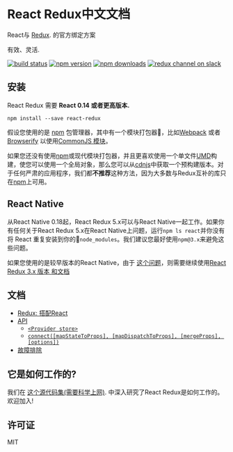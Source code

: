 React Redux中文文档
=========================

React与 [Redux](https://github.com/reactjs/redux). 的官方绑定方案

有效、灵活.

[![build status](https://img.shields.io/travis/reactjs/react-redux/master.svg?style=flat-square)](https://travis-ci.org/reactjs/react-redux) [![npm version](https://img.shields.io/npm/v/react-redux.svg?style=flat-square)](https://www.npmjs.com/package/react-redux)
[![npm downloads](https://img.shields.io/npm/dm/react-redux.svg?style=flat-square)](https://www.npmjs.com/package/react-redux)
[![redux channel on slack](https://img.shields.io/badge/slack-redux@reactiflux-61DAFB.svg?style=flat-square)](http://www.reactiflux.com)


## 安装


React Redux 需要 **React 0.14 或者更高版本.**

```
npm install --save react-redux
```

假设您使用的是 [npm](http://npmjs.com/) 包管理器，其中有一个模块打包器，比如[Webpack](https://webpack.js.org/) 或者 [Browserify](http://browserify.org/) 以使用[CommonJS 模块](http://webpack.github.io/docs/commonjs.html)。


如果您还没有使用[npm](http://npmjs.com/)或现代模块打包器，并且更喜欢使用一个单文件[UMD](https://github.com/umdjs/umd)构建，使您可以使用一个全局对象，那么您可以从[cdnjs](https://cdnjs.com/libraries/react-redux)中获取一个预构建版本。对于任何严肃的应用程序，我们都**不推荐**这种方法，因为大多数与Redux互补的库只在[npm](http://npmjs.com/)上可用。

## React Native

从React Native 0.18起，React Redux 5.x可以与React Native一起工作。如果你有任何关于React Redux 5.x在React Native上问题，运行`npm ls react`并你没有将 React 重复安装到你的`node_modules`。我们建议您最好使用`npm@3.x`来避免这些问题。

如果您使用的是较早版本的React Native，由于 [这个问题](https://github.com/facebook/react-native/issues/2985)，则需要继续使用[React Redux 3.x 版本 和文档](https://github.com/reactjs/react-redux/tree/v3.1.0) 

## 文档

- [Redux: 搭配React](http://www.redux.org.cn/docs/basics/UsageWithReact.html)
- [API](docs/api.md#api)
  - [`<Provider store>`](docs/api.md#provider-store)
  - [`connect([mapStateToProps], [mapDispatchToProps], [mergeProps], [options])`](docs/api.md#connectmapstatetoprops-mapdispatchtoprops-mergeprops-options)
- [故障排除](docs/troubleshooting.md#troubleshooting)

## 它是如何工作的?

我们在 [这个源代码集(需要科学上网)](https://www.youtube.com/watch?v=VJ38wSFbM3A).  中深入研究了React Redux是如何工作的。
欢迎加入!

## 许可证

MIT
